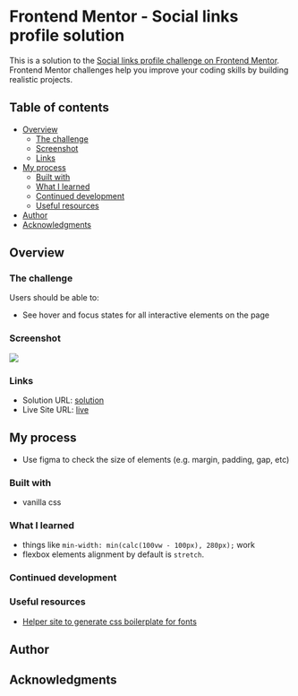 # Frontend Mentor - Social links profile solution

This is a solution to the [Social links profile challenge on Frontend Mentor](https://www.frontendmentor.io/challenges/social-links-profile-UG32l9m6dQ). Frontend Mentor challenges help you improve your coding skills by building realistic projects. 

## Table of contents

- [Overview](#overview)
  - [The challenge](#the-challenge)
  - [Screenshot](#screenshot)
  - [Links](#links)
- [My process](#my-process)
  - [Built with](#built-with)
  - [What I learned](#what-i-learned)
  - [Continued development](#continued-development)
  - [Useful resources](#useful-resources)
- [Author](#author)
- [Acknowledgments](#acknowledgments)

## Overview

### The challenge

Users should be able to:

- See hover and focus states for all interactive elements on the page

### Screenshot

![](./screenshot.jpg)

### Links

- Solution URL: [solution](https://github.com/ADR-39/social-links-profile-main)
- Live Site URL: [live](https://adr-39.github.io/social-links-profile-main/)

## My process
- Use figma to check the size of elements (e.g. margin, padding, gap, etc)

### Built with
- vanilla css

### What I learned
- things like `min-width: min(calc(100vw - 100px), 280px);` work
- flexbox elements alignment by default is `stretch`.

### Continued development
### Useful resources
- [Helper site to generate css boilerplate for fonts](https://gwfh.mranftl.com/fonts)
## Author
## Acknowledgments